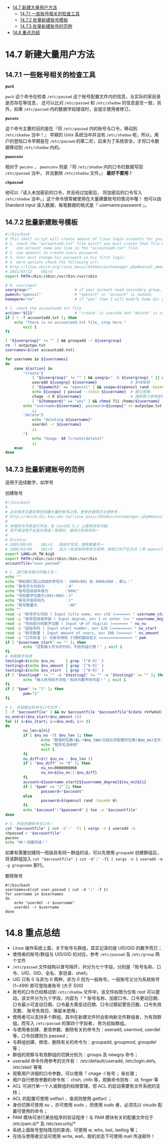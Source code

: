 <!-- TOC -->

- [14.7 新建大量用户方法](#147-新建大量用户方法)
    - [14.7.1 一些账号相关的检查工具](#1471-一些账号相关的检查工具)
    - [14.7.2 批量新建账号模板](#1472-批量新建账号模板)
    - [14.7.3 批量新建账号的范例](#1473-批量新建账号的范例)
- [14.8 重点总结](#148-重点总结)

<!-- /TOC -->

# 14.7 新建大量用户方法

## 14.7.1 一些账号相关的检查工具

**`pwck`**

`pwck` 这个命令在检查 `/etc/passwd` 这个账号配置文件内的信息，与实际的家目录是否存在等信息， 还可以比对 `/etc/passwd` 和 `/etc/shadow` 的信息是否一致，另外，如果 `/etc/passwd` 内的数据字段错误时，会提示使用者修订。

**`pwconv`**

这个命令主要的目的是在『将 `/etc/passwd` 内的账号与口令，移动到 `/etc/shadow` 当中！』 早期的 Unix 系统当中并没有 `/etc/shadow` 呢，所以，用户的登陆口令早期是在 `/etc/passwd` 的第二栏，后来为了系统安全，才将口令数据移动到 `/etc/shadow` 内的。

**`pwunconv`**

相对于 `pwconv` ， `pwunconv` 则是『将 `/etc/shadow` 内的口令栏数据写回 `/etc/passwd` 当中， 并且删除 `/etc/shadow` 文件。』 **最好不要用！**

**`chpasswd`**

他可以『读入未加密前的口令，并且经过加密后， 将加密后的口令写入 `/etc/shadow` 当中。』这个命令很常被使用在大量建置账号的情况中喔！ 他可以由 Standard input 读入数据，每笔数据的格式是『 username:password 』。

## 14.7.2 批量新建账号模板

```bash
#!/bin/bash
# This shell script will create amount of linux login accounts for you.
# 1. check the "accountadd.txt" file exist? you must create that file manually.
#    one account name one line in the "accountadd.txt" file.
# 2. use openssl to create users password.
# 3. User must change his password in his first login.
# 4. more options check the following url:
# http://linux.vbird.org/linux_basic/0410accountmanager.php#manual_amount
# 2015/07/22    VBird
export PATH=/bin:/sbin:/usr/bin:/usr/sbin

# 0. userinput
usergroup=""                   # if your account need secondary group, add here.
pwmech="openssl"               # "openssl" or "account" is needed.
homeperm="no"                  # if "yes" then I will modify home dir permission to 711

# 1. check the accountadd.txt file
action="${1}"                  # "create" is useradd and "delete" is userdel.
if [ ! -f accountadd.txt ]; then
	echo "There is no accountadd.txt file, stop here."
        exit 1
fi

[ "${usergroup}" != "" ] && groupadd -r ${usergroup}
rm -f outputpw.txt
usernames=$(cat accountadd.txt)

for username in ${usernames}
do
    case ${action} in
        "create")
            [ "${usergroup}" != "" ] && usegrp=" -G ${usergroup} " || usegrp=""
            useradd ${usegrp} ${username}               # 新增帳號
            [ "${pwmech}" == "openssl" ] && usepw=$(openssl rand -base64 6) || usepw=${username}
            echo ${usepw} | passwd --stdin ${username}  # 建立密碼
            chage -d 0 ${username}                      # 強制登入修改密碼
            [ "${homeperm}" == "yes" ] && chmod 711 /home/${username}
	    echo "username=${username}, password=${usepw}" >> outputpw.txt
            ;;
        "delete")
            echo "deleting ${username}"
            userdel -r ${username}
            ;;
        *)
            echo "Usage: $0 [create|delete]"
            ;;
    esac
done
```

## 14.7.3 批量新建账号的范例

适用于连续数字，如学号

创建账号

```bash
#!/bin/bash
#
# 这支程序主要在帮您创建大量的账号之用，更多的使用方法请参考：
# http://vbird.dic.ksu.edu.tw/linux_basic/0410accountmanager.php#manual_amount
#
# 本程序为鸟哥自行开发，在 CentOS 5.x 上使用没有问题，
# 但不保证绝不会发生错误！使用时，请自行负担风险～
#
# History:
# 2005/09/05    VBird   刚刚才写完，使用看看先～
# 2009/03/04    VBird   加入一些语系的修改与说明，修改口令产生方式 (用 openssl)
export LANG=zh_TW.big5
export PATH=/sbin:/usr/sbin:/bin:/usr/bin
accountfile="user.passwd"

# 1. 进行账号相关的输入先！
echo ""
echo "例如我们昆山四技的学号为： 4960c001 到 4960c060 ，那么："
echo "账号开头代码为         ：4"
echo "账号层级或年级为       ：960c"
echo "号码数字位数为(001~060)：3"
echo "账号开始号码为         ：1"
echo "账号数量为             ：60"
echo ""
read -p "账号开头代码 ( Input title name, ex> std )======> " username_start
read -p "账号层级或年级 ( Input degree, ex> 1 or enter )=> " username_degree
read -p "号码部分的数字位数 ( Input \# of digital )======> " nu_nu
read -p "起始号码 ( Input start number, ex> 520 )========> " nu_start
read -p "账号数量 ( Input amount of users, ex> 100 )=====> " nu_amount
read -p "口令标准 1) 与账号相同 2)随机数自定义 ==============> " pwm
if [ "$username_start" == "" ]; then
        echo "没有输入开头的代码，不给你运行哩！" ; exit 1
fi
# 判断数字系统
testing0=$(echo $nu_nu     | grep '[^0-9]' )
testing1=$(echo $nu_amount | grep '[^0-9]' )
testing2=$(echo $nu_start  | grep '[^0-9]' )
if [ "$testing0" != "" -o "$testing1" != "" -o "$testing2" != "" ]; then
        echo "输入的号码不对啦！有非为数字的内容！" ; exit 1
fi
if [ "$pwm" != "1" ]; then
        pwm="2"
fi

# 2. 开始输出账号与口令文件！
[ -f "$accountfile" ] && mv $accountfile "$accountfile"$(date +%Y%m%d)
nu_end=$(($nu_start+$nu_amount-1))
for (( i=$nu_start; i<=$nu_end; i++ ))
do
        nu_len=${#i}
        if [ $nu_nu -lt $nu_len ]; then
                echo "数值的位数($i->$nu_len)已经比你配置的位数($nu_nu)还大！"
                echo "程序无法继续"
                exit 1
        fi
        nu_diff=$(( $nu_nu - $nu_len ))
        if [ "$nu_diff" != "0" ]; then
                nu_nn=0000000000
                nu_nn=${nu_nn:1:$nu_diff}
        fi
        account=${username_start}${username_degree}${nu_nn}${i}
        if [ "$pwm" == "1" ]; then
                password="$account"
        else
                password=$(openssl rand -base64 6)
        fi
        echo "$account":"$password" | tee -a "$accountfile"
done

# 3. 开始创建账号与口令！
cat "$accountfile" | cut -d':' -f1 | xargs -n 1 useradd -m
chpasswd < "$accountfile"
pwconv
echo "OK！创建完成！"
```

如果有需要创建同一班级具有同一群组的话，可以先使用 `groupadd` 创建群组后，将该群组加入 `cat "$accountfile" | cut -d':' -f1 | xargs -n 1 useradd -m -g groupname` 那行。

删除账号

```shell
#!/bin/bash
usernames=$(cat user.passwd | cut -d ':' -f 1)
for username in $usernames
do
	echo "userdel -r $username"
	userdel -r $username
done
```

# 14.8 重点总结

* Linux 操作系统上面，关于账号与群组，其实记录的是 UID/GID 的数字而已；
* 使用者的账号/群组与 UID/GID 的对应，参考 `/etc/passwd` 及 `/etc/group` 两个文件
* `/etc/passwd` 文件结构以冒号隔开，共分为七个字段，分别是『账号名称、口令、UID、GID、全名、家目录、shell』
* UID 只有 0 与非为 0 两种，非为 0 则为一般账号。一般账号又分为系统账号 (1~499) 即可登陆者账号 (大于 500)
* 账号的口令已经移动到 `/etc/shadow` 文件中，该文件权限为仅有 root 可以更动。该文件分为九个字段，内容为『 * 账号名称、加密口令、口令更动日期、口令最小可变动日期、口令最大需变动日期、口令过期前警告日数、口令失效天数、 账号失效日、保留未使用』
* 使用者可以支持多个群组，其中在新建文件时会影响新文件群组者，为有效群组。而写入 `/etc/passwd` 的第四个字段者， 称为初始群组。
* 与使用者创建、更改参数、删除有关的命令为：useradd, usermod, userdel等，口令创建则为 passwd；
* 与群组创建、修改、删除有关的命令为：groupadd, groupmod, groupdel 等；
* 群组的观察与有效群组的切换分别为：groups 及 newgrp 命令；
* useradd 命令作用参考的文件有： /etc/default/useradd, /etc/login.defs, /etc/skel/ 等等
* 观察用户详细的口令参数，可以使用『 chage -l 账号 』来处理；
* 用户自行修改参数的命令有： chsh, chfn 等，观察命令则有： id, finger 等
* ACL 可进行单一个人或群组的权限管理，但 ACL 的启动需要有文件系统的支持；
* ACL 的配置可使用 setfacl ，查阅则使用 getfacl ；
* 身份切换可使用 su ，亦可使用 sudo ，但使用 sudo 者，必须先以 visudo 配置可使用的命令；
* PAM 模块可进行某些程序的验证程序！与 PAM 模块有关的配置文件位于 /etc/pam.d/* 及 /etc/security/*
* 系统上面账号登陆情况的查询，可使用 w, who, last, lastlog 等；
* 在线与使用者交谈可使用 write, wall，脱机状态下可使用 mail 传送邮件！